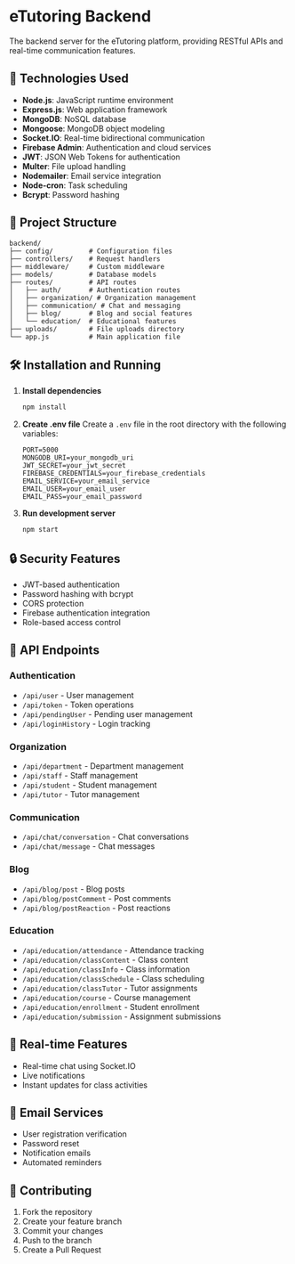 # eTutoring Backend

The backend server for the eTutoring platform, providing RESTful APIs and real-time communication features.

## 🚀 Technologies Used

- **Node.js**: JavaScript runtime environment
- **Express.js**: Web application framework
- **MongoDB**: NoSQL database
- **Mongoose**: MongoDB object modeling
- **Socket.IO**: Real-time bidirectional communication
- **Firebase Admin**: Authentication and cloud services
- **JWT**: JSON Web Tokens for authentication
- **Multer**: File upload handling
- **Nodemailer**: Email service integration
- **Node-cron**: Task scheduling
- **Bcrypt**: Password hashing

## 📁 Project Structure

```
backend/
├── config/         # Configuration files
├── controllers/    # Request handlers
├── middleware/     # Custom middleware
├── models/         # Database models
├── routes/         # API routes
│   ├── auth/       # Authentication routes
│   ├── organization/ # Organization management
│   ├── communication/ # Chat and messaging
│   ├── blog/       # Blog and social features
│   └── education/  # Educational features
├── uploads/        # File uploads directory
└── app.js          # Main application file
```

## 🛠️ Installation and Running

1. **Install dependencies**
   ```bash
   npm install
   ```

2. **Create .env file**
   Create a `.env` file in the root directory with the following variables:
   ```
   PORT=5000
   MONGODB_URI=your_mongodb_uri
   JWT_SECRET=your_jwt_secret
   FIREBASE_CREDENTIALS=your_firebase_credentials
   EMAIL_SERVICE=your_email_service
   EMAIL_USER=your_email_user
   EMAIL_PASS=your_email_password
   ```

3. **Run development server**
   ```bash
   npm start
   ```

## 🔒 Security Features

- JWT-based authentication
- Password hashing with bcrypt
- CORS protection
- Firebase authentication integration
- Role-based access control

## 📡 API Endpoints

### Authentication
- `/api/user` - User management
- `/api/token` - Token operations
- `/api/pendingUser` - Pending user management
- `/api/loginHistory` - Login tracking

### Organization
- `/api/department` - Department management
- `/api/staff` - Staff management
- `/api/student` - Student management
- `/api/tutor` - Tutor management

### Communication
- `/api/chat/conversation` - Chat conversations
- `/api/chat/message` - Chat messages

### Blog
- `/api/blog/post` - Blog posts
- `/api/blog/postComment` - Post comments
- `/api/blog/postReaction` - Post reactions

### Education
- `/api/education/attendance` - Attendance tracking
- `/api/education/classContent` - Class content
- `/api/education/classInfo` - Class information
- `/api/education/classSchedule` - Class scheduling
- `/api/education/classTutor` - Tutor assignments
- `/api/education/course` - Course management
- `/api/education/enrollment` - Student enrollment
- `/api/education/submission` - Assignment submissions

## 🔄 Real-time Features

- Real-time chat using Socket.IO
- Live notifications
- Instant updates for class activities

## 📧 Email Services

- User registration verification
- Password reset
- Notification emails
- Automated reminders

## 🤝 Contributing

1. Fork the repository
2. Create your feature branch
3. Commit your changes
4. Push to the branch
5. Create a Pull Request
